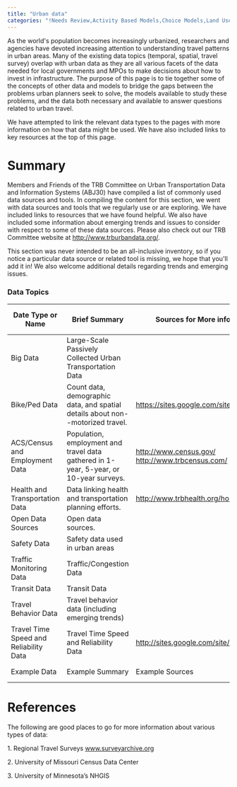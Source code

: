 ```yaml
---
title: "Urban data"
categories: "!Needs Review,Activity Based Models,Choice Models,Land Use Transport Modeling,Mode Choice,Public Transport (Transit) Modeling,Spatial Data,Temporal Data,Transportation Networks,Travel Surveys,Urban And Metropolitan Models"
---
```


As the world's population becomes increasingly urbanized, researchers and agencies have devoted increasing attention to understanding travel patterns in urban areas. Many of the existing data topics (temporal, spatial, travel survey) overlap with urban data as they are all various facets of the data needed for local governments and MPOs to make decisions about how to invest in infrastructure. The purpose of this page is to tie together some of the concepts of other data and models to bridge the gaps between the problems urban planners seek to solve, the models available to study these problems, and the data both necessary and available to answer questions related to urban travel.

We have attempted to link the relevant data types to the pages with more information on how that data might be used. We have also included links to key resources at the top of this page.

Summary
=======

Members and Friends of the TRB Committee on Urban Transportation Data and Information Systems (ABJ30) have compiled a list of commonly used data sources and tools. In compiling the content for this section, we went with data sources and tools that we regularly use or are exploring. We have included links to resources that we have found helpful. We also have included some information about emerging trends and issues to consider with respect to some of these data sources. Please also check out our TRB Committee website at <http://www.trburbandata.org/>.

This section was never intended to be an all-inclusive inventory, so if you notice a particular data source or related tool is missing, we hope that you'll add it in! We also welcome additional details regarding trends and emerging issues.

### Data Topics

| Date Type or Name                      | Brief Summary                                                                          | Sources for More information                         | Related Pages on tfresource                                                                 |
|----------------------------------------|----------------------------------------------------------------------------------------|------------------------------------------------------|---------------------------------------------------------------------------------------------|
| Big Data                               | Large-Scale Passively Collected Urban Transportation Data                              |                                                      | [Big Data](Big_Data)                                                             |
| Bike/Ped Data                          | Count data, demographic data, and spatial details about non--motorized travel.         | <https://sites.google.com/site/bikepeddata/>         | [Bike/Ped Data](Bike/Ped_Data)                                                   |
| ACS/Census and Employment Data         | Population, employment and travel data gathered in 1-year, 5-year, or 10-year surveys. | <http://www.census.gov/> <http://www.trbcensus.com/> | [Census and Employment Data](Census_and_Employment_Data)                         |
| Health and Transportation Data         | Data linking health and transportation planning efforts.                               | <http://www.trbhealth.org/home>                      | [Health and Transportation Data](Health_and_Transportation_Data)                 |
| Open Data Sources                      | Open data sources.                                                                     |                                                      | [Open Data Sources](Open_Data_Sources)                                           |
| Safety Data                            | Safety data used in urban areas                                                        |                                                      | [Safety Data](Safety_Data)                                                       |
| Traffic Monitoring Data                | Traffic/Congestion Data                                                                |                                                      | [Traffic Data](Traffic_Data)                                                     |
| Transit Data                           | Transit Data                                                                           |                                                      | [Transit Data](Transit_Data)                                                     |
| Travel Behavior Data                   | Travel behavior data (including emerging trends)                                       |                                                      | [Travel Behavior Data](Travel_Behavior_Data)                                     |
| Travel Time Speed and Reliability Data | Travel Time Speed and Reliability Data                                                 | <http://sites.google.com/site/trbttsr/>              | [Travel Time Speed and Reliability Data](Travel_Time_Speed_and_Reliability_Data) |
| Example Data                           | Example Summary                                                                        | Example Sources                                      | Ex links to related pages                                                                   |

References
==========

The following are good places to go for more information about various types of data:

1\. Regional Travel Surveys www.surveyarchive.org

2\. University of Missouri Census Data Center

3\. University of Minnesota’s NHGIS

